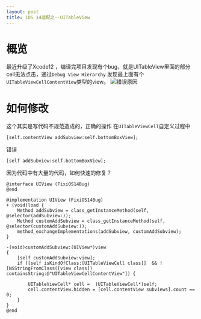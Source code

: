 ```yaml
---
layout: post
title: iOS 14适配之--UITableView
---
```


# 概览

最近升级了Xcode12 ，编译完项目发现有个bug，就是UITableView里面的部分cell无法点击，通过`Debug View Hierarchy` 发现最上面有个`UITableViewCellContentView`类型的view。
![错误原因](http://quangelab.com/images/ios14tableview.jpg)

# 如何修改

这个其实是写代码不规范造成的，正确的操作 在`UITableViewCell`自定义过程中
```object-c
[self.contentView addSubview:self.bottomBoxView];
```
错误
```object-c
[self addSubview:self.bottomBoxView];
```

因为代码中有大量的代码，如何快速的修复？

```
@interface UIView (FixiOS14Bug)
@end

@implementation UIView (FixiOS14Bug)
+ (void)load {
    Method addSubview = class_getInstanceMethod(self, @selector(addSubview:));
    Method customAddSubview = class_getInstanceMethod(self, @selector(customAddSubview:));
    method_exchangeImplementations(addSubview, customAddSubview);
}

-(void)customAddSubview:(UIView*)view
{
    [self customAddSubview:view];
    if ([self isKindOfClass:[UITableViewCell class]]  && ![NSStringFromClass([view class]) containsString:@"UITableViewCellContentView"]) {
       
        UITableViewCell* cell =  (UITableViewCell*)self;
        cell.contentView.hidden = [cell.contentView subviews].count == 0;
    }
}
@end

```



